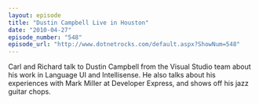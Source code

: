 ```yaml
---
layout: episode
title: "Dustin Campbell Live in Houston"
date: "2010-04-27"
episode_number: "548"
episode_url: "http://www.dotnetrocks.com/default.aspx?ShowNum=548"
---
```


Carl and Richard talk to Dustin Campbell from the Visual Studio team about his work in Language UI and Intellisense. He also talks about his experiences with Mark Miller at Developer Express, and shows off his jazz guitar chops.
